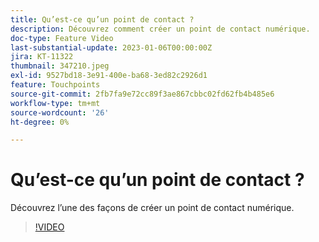 ```yaml
---
title: Qu’est-ce qu’un point de contact ?
description: Découvrez comment créer un point de contact numérique.
doc-type: Feature Video
last-substantial-update: 2023-01-06T00:00:00Z
jira: KT-11322
thumbnail: 347210.jpeg
exl-id: 9527bd18-3e91-400e-ba68-3ed82c2926d1
feature: Touchpoints
source-git-commit: 2fb7fa9e72cc89f3ae867cbbc02fd62fb4b485e6
workflow-type: tm+mt
source-wordcount: '26'
ht-degree: 0%

---
```


# Qu’est-ce qu’un point de contact ?

Découvrez l’une des façons de créer un point de contact numérique.

>[!VIDEO](https://video.tv.adobe.com/v/347210/?quality=12&learn=on)

